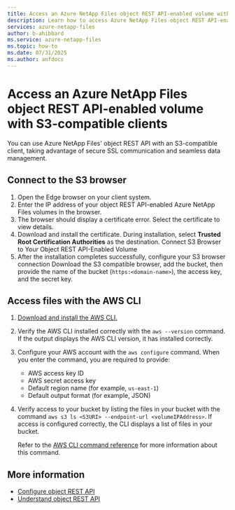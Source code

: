 ```yaml
---
title: Access an Azure NetApp Files object REST API-enabled volume with S3-compatible clients
description: Learn how to access Azure NetApp Files object REST API-enabled volumes from S3-compatible clients
services: azure-netapp-files
author: b-ahibbard
ms.service: azure-netapp-files
ms.topic: how-to
ms.date: 07/31/2025
ms.author: anfdocs
---
```


# Access an Azure NetApp Files object REST API-enabled volume with S3-compatible clients

You can use Azure NetApp Files' object REST API with an S3-compatible client, taking advantage of secure SSL communication and seamless data management.

## Connect to the S3 browser

1. Open the Edge browser on your client system. 
1. Enter the IP address of your object REST API-enabled Azure NetApp Files volumes in the browser. 
1. The browser should display a certificate error. Select the certificate to view details. 
1. Download and install the certificate.
    During installation, select **Trusted Root Certification Authorities** as the destination. 
    Connect S3 Browser to Your Object REST API-Enabled Volume 
1. After the installation completes successfully, configure your S3 browser connection Download the S3 compatible browser, add the bucket, then provide the name of the bucket (`https:<domain-name>`), the access key, and the secret key. 

## Access files with the AWS CLI

1. [Download and install the AWS CLI.](https://docs.aws.amazon.com/cli/latest/userguide/getting-started-install.html)
1. Verify the AWS CLI installed correctly with the `aws --version` command. If the output displays the AWS CLI version, it has installed correctly. 
1. Configure your AWS account with the `aws configure` command. When you enter the command, you are required to provide:
    - AWS access key ID
    - AWS secret access key 
    - Default region name (for example, `us-east-1`)
    - Default output format (for example, JSON)
1. Verify access to your bucket by listing the files in your bucket with the command `aws s3 ls <S3URI> --endpoint-url <volumeIPAddress>`. If access is configured correctly, the CLI displays a list of files in your bucket. 
    
    Refer to the [AWS CLI command reference](https://docs.aws.amazon.com/cli/latest/reference/s3/ls.html) for more information about this command. 

## More information

* [Configure object REST API](object-rest-api-access-configure.md)
* [Understand object REST API](object-rest-api-introduction.md)